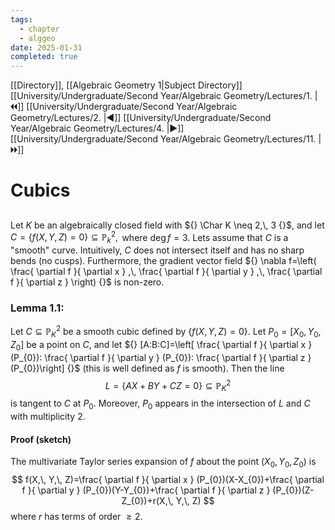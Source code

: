 ```yaml
---
tags:
  - chapter
  - alggeo
date: 2025-01-31
completed: true
---
```

[[Directory]], [[Algebraic Geometry 1|Subject Directory]]
[[University/Undergraduate/Second Year/Algebraic Geometry/Lectures/1. |🞀🞀]] [[University/Undergraduate/Second Year/Algebraic Geometry/Lectures/2. |◀]] [[University/Undergraduate/Second Year/Algebraic Geometry/Lectures/4. |▶]] [[University/Undergraduate/Second Year/Algebraic Geometry/Lectures/11. |🞂🞂]]
# Cubics
## 
### 
Let $K$ be an algebraically closed field with ${} \Char K \neq 2,\, 3 {}$, and let ${} C=\{ f(X,\, Y,\, Z)=0 \} \subseteq \mathbb{P}_{k}^{2}, {}$ where $\deg f=3 {}$. Lets assume that $C$ is a "smooth" curve. Intuitively, $C$ does not intersect itself and has no sharp bends (no cusps). Furthermore, the gradient vector field ${} \nabla f=\left( \frac{ \partial f }{ \partial x } ,\, \frac{ \partial f }{ \partial y } ,\, \frac{ \partial f }{ \partial z }  \right) {}$ is non-zero.
### Lemma 1.1:
Let ${} C \subseteq \mathbb{P}_{K}^{2} {}$ be a smooth cubic defined by ${} \{ f(X,\, Y,\, Z) =0\} {}$. Let ${} P_{0}=[X_{0},\, Y_{0},\, Z_{0}] {}$ be a point on $C$, and let ${} [A:B:C]=\left[ \frac{ \partial f }{ \partial x } (P_{0}): \frac{ \partial f }{ \partial y } (P_{0}): \frac{ \partial f }{ \partial z } (P_{0})\right] {}$ (this is well defined as $f {}$ is smooth). Then the line
$$
L=\{ AX+BY+CZ= 0\} \subseteq \mathbb{P}^{2}_{K}
$$
is tangent to $C$ at $P_{0}$. Moreover, ${} P_{0}  {}$ appears in the intersection of ${} L {}$ and $C {}$ with multiplicity ${} 2 {}$. 
#### Proof (sketch)
The multivariate Taylor series expansion of $f$ about the point ${} (X_{0},\, Y_{0},\, Z_{0}) {}$ is
$$
f(X,\, Y,\, Z)=\frac{ \partial f }{ \partial x } (P_{0})(X-X_{0})+\frac{ \partial f }{ \partial y } (P_{0})(Y-Y_{0})+\frac{ \partial f }{ \partial z } (P_{0})(Z-Z_{0})+r(X,\, Y,\, Z)
$$
where $r$ has terms of order $\geq 2$. 